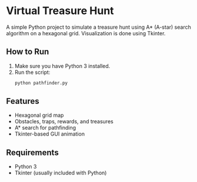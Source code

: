 # Virtual Treasure Hunt

A simple Python project to simulate a treasure hunt using A* (A-star) search algorithm on a hexagonal grid. Visualization is done using Tkinter.

## How to Run
1. Make sure you have Python 3 installed.
2. Run the script:
   ```bash
   python pathfinder.py
   ```

## Features
- Hexagonal grid map
- Obstacles, traps, rewards, and treasures
- A* search for pathfinding
- Tkinter-based GUI animation

## Requirements
- Python 3
- Tkinter (usually included with Python)
